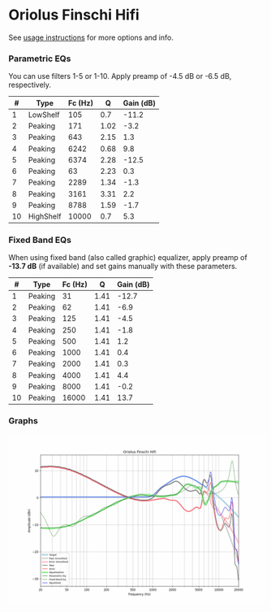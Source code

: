 # Oriolus Finschi Hifi
See [usage instructions](https://github.com/jaakkopasanen/AutoEq#usage) for more options and info.

### Parametric EQs
You can use filters 1-5 or 1-10. Apply preamp of -4.5 dB or -6.5 dB, respectively.

|   # | Type      |   Fc (Hz) |    Q |   Gain (dB) |
|-----|-----------|-----------|------|-------------|
|   1 | LowShelf  |       105 | 0.7  |       -11.2 |
|   2 | Peaking   |       171 | 1.02 |        -3.2 |
|   3 | Peaking   |       643 | 2.15 |         1.3 |
|   4 | Peaking   |      6242 | 0.68 |         9.8 |
|   5 | Peaking   |      6374 | 2.28 |       -12.5 |
|   6 | Peaking   |        63 | 2.23 |         0.3 |
|   7 | Peaking   |      2289 | 1.34 |        -1.3 |
|   8 | Peaking   |      3161 | 3.31 |         2.2 |
|   9 | Peaking   |      8788 | 1.59 |        -1.7 |
|  10 | HighShelf |     10000 | 0.7  |         5.3 |

### Fixed Band EQs
When using fixed band (also called graphic) equalizer, apply preamp of **-13.7 dB** (if available) and set gains manually with these parameters.

|   # | Type    |   Fc (Hz) |    Q |   Gain (dB) |
|-----|---------|-----------|------|-------------|
|   1 | Peaking |        31 | 1.41 |       -12.7 |
|   2 | Peaking |        62 | 1.41 |        -6.9 |
|   3 | Peaking |       125 | 1.41 |        -4.5 |
|   4 | Peaking |       250 | 1.41 |        -1.8 |
|   5 | Peaking |       500 | 1.41 |         1.2 |
|   6 | Peaking |      1000 | 1.41 |         0.4 |
|   7 | Peaking |      2000 | 1.41 |         0.3 |
|   8 | Peaking |      4000 | 1.41 |         4.4 |
|   9 | Peaking |      8000 | 1.41 |        -0.2 |
|  10 | Peaking |     16000 | 1.41 |        13.7 |

### Graphs
![](./Oriolus%20Finschi%20Hifi.png)
